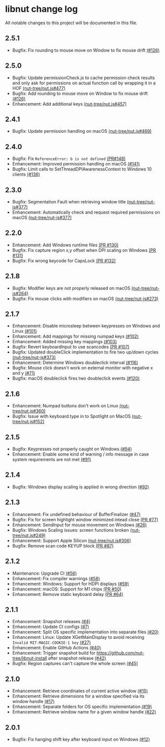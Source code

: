 # libnut change log

All notable changes to this project will be documented in this file.

## 2.5.1
- Bugfix: Fix rounding to mouse move on Window to fix mouse drift [(#126)](https://github.com/nut-tree/libnut-core/issues/126)

## 2.5.0
- Bugfix: Update permissionCheck.js to cache permission check results and only ask for permissions on actual function call by wrapping it in a HOF [(nut-tree/nut.js#477)](https://github.com/nut-tree/nut.js/issues/477)
- Bugfix: Add rounding to mouse move on Window to fix mouse drift [(#126)](https://github.com/nut-tree/libnut-core/issues/126)
- Enhancement: Add additional keys [(nut-tree/nut.js#457)](https://github.com/nut-tree/nut.js/issues/457)

## 2.4.1

- Bugfix: Update permission handling on macOS [(nut-tree/nut.js#469)](https://github.com/nut-tree/nut.js/issues/469)

## 2.4.0

- Bugfix: Fix `ReferenceError: b is not defined` [(PR#148)](https://github.com/nut-tree/libnut/pull/148)
- Enhancement: Improved permission handling on macOS [(#141)](https://github.com/nut-tree/libnut/issues/141)
- Bugfix: Limit calls to SetThreadDPIAwarenessContext to Windows 10 clients [(#136)](https://github.com/nut-tree/libnut/issues/136)

## 2.3.0

- Bugfix: Segmentation Fault when retrieving window title [(nut-tree/nut-js#377)](https://github.com/nut-tree/nut.js/issues/377)
- Enhancement: Automatically check and request required permissions on macOS [(nut-tree/nut-js#377)](https://github.com/nut-tree/nut.js/issues/377)

## 2.2.0

- Enhancement: Add Windows runtime files [(PR #130)](https://github.com/nut-tree/libnut/pull/130)
- Bugfix: Fix capture region x,y offset when DPI scaling on Windows [(PR #131)](https://github.com/nut-tree/libnut/pull/131)
- Bugfix: Fix wrong keycode for CapsLock [(PR #132)](https://github.com/nut-tree/libnut/pull/132)

## 2.1.8

- Bugfix: Modifier keys are not properly released on macOS [(nut-tree/nut-js#264)](https://github.com/nut-tree/nut.js/issues/264)
- Bugfix: Fix mouse clicks with modifiers on macOS [(nut-tree/nut-js#273)](https://github.com/nut-tree/nut.js/issues/273)

## 2.1.7

- Enhancement: Disable microsleep between keypresses on Windows and Linux [(#101)](https://github.com/nut-tree/libnut/issues/101)
- Enhancement: Add mappings for missing numpad keys [(#102)](https://github.com/nut-tree/libnut/pull/102)
- Enhancement: Added missing key mappings [(#103)](https://github.com/nut-tree/libnut/pull/103)
- Bugfix: Revert keyboardInput to use scancodes [(PR #107)](https://github.com/nut-tree/libnut/pull/107)
- Bugfix: Updated doubleClick implementation to fire two up/down cycles [(nut-tree/nut-js#373)](https://github.com/nut-tree/nut.js/issues/373)
- Enhancement: Determine Windows doubleclick interval [(#116)](https://github.com/nut-tree/libnut/issues/116)
- Bugfix: Mouse click doesn't work on external monitor with negative x and y [(#71)](https://github.com/nut-tree/libnut/issues/71)
- Bugfix: macOS doubleclick fires two doubleclick events [(#120)](https://github.com/nut-tree/libnut/issues/120)

## 2.1.6

- Enhancement: Numpad buttons don't work on Linux [(nut-tree/nut.js#360)](https://github.com/nut-tree/nut.js/issues/360)
- Bugfix: Issue with keyboard.type in to Spotlight on MacOS [(nut-tree/nut.js#152)](https://github.com/nut-tree/nut.js/issues/152)

## 2.1.5

- Bugfix: Keypresses not properly caught on Windows [(#94)](https://github.com/nut-tree/libnut/issues/94)
- Enhancement: Enable some kind of warning / info message in case system requirements are not met [(#91)](https://github.com/nut-tree/libnut/issues/91)

## 2.1.4

- Bugfix: Windows display scaling is applied in wrong direction [(#92)](https://github.com/nut-tree/libnut/issues/92)

## 2.1.3

- Enhancement: Fix undefined behaviour of BufferFinalizer [(#47)](https://github.com/nut-tree/libnut/issues/47)
- Bugfix: Fix for screen highlight window minimized intead close [(PR #77)](https://github.com/nut-tree/libnut/pull/77)
- Enhancement: SendInput for mouse movement on Windows [(#26)](https://github.com/nut-tree/libnut/issues/26)
- Bugfix: Windows Scaling issues: screen functions broken [(nut-tree/nut.js#249)](https://github.com/nut-tree/nut.js/issues/249)
- Enhancement: Support Apple Silicon [(nut-tree/nut.js#306)](https://github.com/nut-tree/nut.js/issues/306)
- Bugfix: Remove scan code KEYUP block [(PR #87)](https://github.com/nut-tree/libnut/pull/87)
 
## 2.1.2

- Maintenance: Upgrade CI [(#56)](https://github.com/nut-tree/libnut/issues/56)
- Enhancement: Fix compiler warnings [(#58)](https://github.com/nut-tree/libnut/issues/58)
- Enhancement: Windows: Support for HDPI displays [(#59)](https://github.com/nut-tree/libnut/issues/59)
- Enhancement: macOS: Support for M1 chips [(PR #50)](https://github.com/nut-tree/libnut/pull/50)
- Enhancement: Remove static keyboard delay [(PR #64)](https://github.com/nut-tree/libnut/pull/64)
 
## 2.1.1

- Enhancement: Snapshot releases [(#4)](https://github.com/nut-tree/libnut/issues/4)
- Enhancement: Update CI configs [(#7)](https://github.com/nut-tree/libnut/issues/7)
- Enhancement: Split OS specific implementation into separate files [(#20)](https://github.com/nut-tree/libnut/issues/20)
- Enhancement: Linux: Update XGetMainDisplay to avoid receiving `Invalid MIT-MAGIC-COOKIE-1 key` [(#27)](https://github.com/nut-tree/libnut/issues/27)
- Enhancement: Enable GitHub Actions [(#40)](https://github.com/nut-tree/libnut/issues/40)
- Enhancement: Trigger snapshot build for https://github.com/nut-tree/libnut-install after snapshot release [(#42)](https://github.com/nut-tree/libnut/issues/42)
- Bugfix: Region captures can't capture the whole screen [(#45)](https://github.com/nut-tree/libnut/issues/45)

## 2.1.0

- Enhancement: Retrieve coordinates of current active window [(#15)](https://github.com/nut-tree/libnut/issues/15)
- Enhancement: Retrieve dimensions for a window specified via its window handle [(#17)](https://github.com/nut-tree/libnut/issues/17)
- Enhancement: Separate folders for OS specific implementation [(#19)](https://github.com/nut-tree/libnut/issues/19)
- Enhancement: Retrieve window name for a given window handle [(#22)](https://github.com/nut-tree/libnut/issues/22)

## 2.0.1

- Bugfix: Fix hanging shift key after keyboard input on Windows [(#12)](https://github.com/nut-tree/libnut/issues/12)
